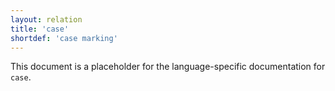 ```yaml
---
layout: relation
title: 'case'
shortdef: 'case marking'
---
```


This document is a placeholder for the language-specific documentation
for `case`.
